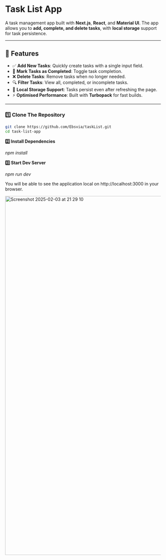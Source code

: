 # Task List App

A task management app built with **Next.js**, **React**, and **Material UI**. The app allows you to **add, complete, and delete tasks**, with **local storage** support for task persistence.

---

## 🚀 Features

- ✅ **Add New Tasks**: Quickly create tasks with a single input field.
- 🎯 **Mark Tasks as Completed**: Toggle task completion.
- ❌ **Delete Tasks**: Remove tasks when no longer needed.
- 🔍 **Filter Tasks**: View all, completed, or incomplete tasks.
- 💾 **Local Storage Support**: Tasks persist even after refreshing the page.
- ⚡ **Optimised Performance**: Built with **Turbopack** for fast builds.

---

### **1️⃣ Clone The Repository**

```bash
git clone https://github.com/Ebsvia/taskList.git
cd task-list-app
```

**2️⃣ Install Dependencies**

_npm install_

**3️⃣ Start Dev Server**

_npm run dev_

You will be able to see the application local on http://localhost:3000 in your browser.


<img width="1158" alt="Screenshot 2025-02-03 at 21 29 10" src="https://github.com/user-attachments/assets/d835c407-323d-489b-89a6-3000a95b11c4" />


